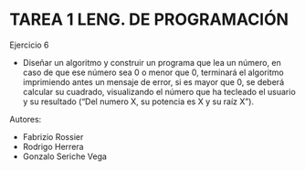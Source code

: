 # TAREA 1 LENG. DE PROGRAMACIÓN
Ejercicio 6

*  Diseñar un algoritmo y construir un programa que lea un número, en caso de que ese número sea 0 o menor que 0, terminará el algoritmo imprimiendo antes un mensaje de error, si es mayor que 0, se deberá calcular su cuadrado, visualizando el número que ha tecleado el usuario y su resultado (“Del numero X, su potencia es X y su raíz X”).

Autores: 
* Fabrizio Rossier 
* Rodrigo Herrera
* Gonzalo Seriche Vega
